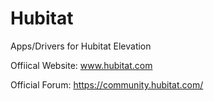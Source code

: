 # Hubitat
Apps/Drivers for Hubitat Elevation

Offiical Website: www.hubitat.com

Official Forum: https://community.hubitat.com/
